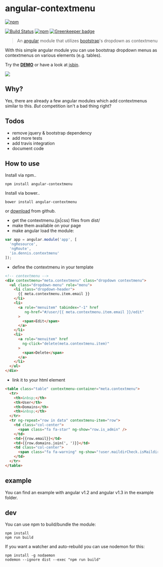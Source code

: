 # angular-contextmenu

[![npm](https://nodei.co/npm/angular-contextmenu.png?downloads=true&stars=true)](https://nodei.co/npm/angular-contextmenu/)

[![Build Status](https://secure.travis-ci.org/ds82/angular-contextmenu.svg)](http://travis-ci.org/ds82/angular-contextmenu) [![npm](https://img.shields.io/npm/v/angular-contextmenu.svg)]() [![Greenkeeper badge](https://badges.greenkeeper.io/ds82/angular-contextmenu.svg)](https://greenkeeper.io/)

[demo]: http://ds82.github.io/angular-contextmenu/
[jsbin]: http://jsbin.com/hodul/5/edit?html,js,output
[jquery]: http://jquery.com
[bootstrap]: http://getbootstrap.com
[angular]: http://angularjs.org
[download]: https://github.com/ds82/angular-contextmenu/releases

> An [angular] module that utilizes [bootstrap]'s dropdown as contextmenu

With this simple angular module you can use bootstrap dropdown menus as
contextmenus on various elements (e.g. tables).

Try the **[DEMO][demo]** or have a look at [jsbin].

![](screen.png)

## Why?

Yes, there are already a few angular modules which add contextmenus similar to this. *But* competition isn't a bad thing right?

## Todos

* remove jquery & bootstrap dependency
* add more tests
* add travis integration
* document code

## How to use

Install via npm..
```
npm install angular-contextmenu
```

Install via bower..
```
bower install angular-contextmenu
```

or [download] from github.

 * get the contextmenu.(js|css) files from dist/
 * make them available on your page
 * make angular load the module:
```js
var app = angular.module('app', [
  'ngResource',
  'ngRoute',
  'io.dennis.contextmenu'
]);
```
 * define the contextmenu in your template
```html
<!-- contextmenu -->
<div contextmenu="meta.contextmenu" class="dropdown contextmenu">
  <ul class="dropdown-menu" role="menu">
    <li class="dropdown-header">
      {{ meta.contextmenu.item.email }}
    </li>
    <li>
      <a role="menuitem" tabindex="-1" href
         ng-href="#/user/{{ meta.contextmenu.item.email }}/edit"
      >
        <span>Edit</span>
      </a>
    </li>
    <li>
      <a role="menuitem" href
        ng-click="delete(meta.contextmenu.item)"
      >
        <span>Delete</span>
      </a>
    </li>
  </ul>
</div>
```
 * link it to your html element
```html
<table class="table" contextmenu-container="meta.contextmenu">
  <tr>
    <th>&nbsp;</th>
    <th>User</th>
    <th>Domains</th>
    <th>&nbsp;</th>
  </tr>
  <tr ng-repeat="row in data" contextmenu-item="row">
    <td class="col-center">
      <span class="fa fa-star" ng-show="row.is_admin" />
    </td>
    <td>{{row.email}}</td>
    <td>{{row.domains.join(', ')}}</td>
    <td class="col-center">
      <span class="fa fa-warning" ng-show="!user.maildirCheck.isMaildir" />
    </td>
  </tr>
</table>
```

## example

You can find an example with angular v1.2 and angular v1.3 in the example folder.

## dev

You can use npm to build/bundle the module:

```
npm install
npm run build
```

If you want a watcher and auto-rebuild you can use nodemon for this:

```
npm install -g nodaemon
nodemon --ignore dist --exec "npm run build"
```

